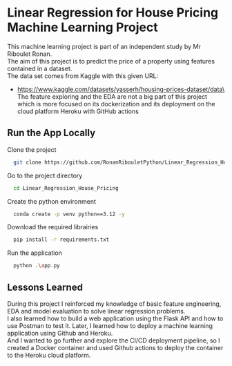 
# Linear Regression for House Pricing Machine Learning Project

This machine learning project is part of an independent study by Mr Riboulet Ronan.\
The aim of this project is to predict the price of a property using features contained in a dataset.\
The data set comes from Kaggle with this given URL: 
- https://www.kaggle.com/datasets/yasserh/housing-prices-dataset/data\
The feature exploring and the EDA are not a big part of this project which is more focused on its dockerization and its deployment on the cloud platform Heroku with GitHub actions






## Run the App Locally

Clone the project

```bash
  git clone https://github.com/RonanRibouletPython/Linear_Regression_House_Pricing.git
```

Go to the project directory

```bash
  cd Linear_Regression_House_Pricing
```

Create the python environment

```bash
  conda create -p venv python==3.12 -y
```

Download the required librairies

```bash
  pip install -r requirements.txt
```

Run the application

```bash
  python .\app.py
```



## Lessons Learned

During this project I reinforced my knowledge of basic feature engineering, EDA and model evaluation to solve linear regression problems.\
I also learned how to build a web application using the Flask API and how to use Postman to test it.
Later, I learned how to deploy a machine learning application using Github and Heroku.\
And I wanted to go further and explore the CI/CD deployment pipeline, so I created a Docker container and used Github actions to deploy the container to the Heroku cloud platform. 

